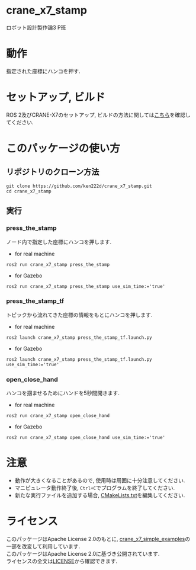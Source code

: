 # crane_x7_stamp
ロボット設計製作論3 P班

# 動作
指定された座標にハンコを押す. 

# セットアップ, ビルド

ROS 2及びCRANE-X7のセットアップ, ビルドの方法に関しては[こちら](https://github.com/cit22ros2/crane_x7_simple_examples)を確認してください.

# このパッケージの使い方

## リポジトリのクローン方法

```
git clone https://github.com/ken222d/crane_x7_stamp.git
cd crane_x7_stamp
```

## 実行

### press_the_stamp
ノード内で指定した座標にハンコを押します.
- for real machine
```
ros2 run crane_x7_stamp press_the_stamp
```
- for Gazebo
```
ros2 run crane_x7_stamp press_the_stamp use_sim_time:='true'
```

### press_the_stamp_tf
トピックから流れてきた座標の情報をもとにハンコを押します.
- for real machine
```
ros2 launch crane_x7_stamp press_the_stamp_tf.launch.py
```

- for Gazebo
```
ros2 launch crane_x7_stamp press_the_stamp_tf.launch.py use_sim_time:='true'
```

### open_close_hand
ハンコを掴ませるためにハンドを5秒間開きます.
- for real machine
```
ros2 run crane_x7_stamp open_close_hand
```
- for Gazebo
```
ros2 run crane_x7_stamp open_close_hand use_sim_time:='true'
```

# 注意
- 動作が大きくなることがあるので, 使用時は周囲に十分注意してください.
- マニピュレータ動作終了後, ```Ctrl+C```でプログラムを終了してください.
- 新たな実行ファイルを追加する場合, [CMakeLists.txt](https://github.com/ken222d/crane_x7_stamp/blob/main/CMakeLists.txt)を編集してください.

# ライセンス
このパッケージはApache License 2.0のもとに, [crane_x7_simple_examples](https://github.com/cit22ros2/crane_x7_simple_examples)の一部を改変して利用しています.  
このパッケージはApache License 2.0に基づき公開されています.  
ライセンスの全文は[LICENSE](https://github.com/ken222d/crane_x7_stamp/blob/main/LICENSE)から確認できます.
